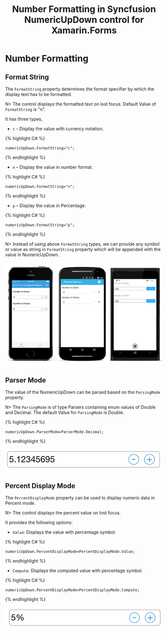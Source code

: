 ﻿---
layout: post
title: Number Formatting in Syncfusion NumericUpDown control for Xamarin.Forms
description: Learn how to add format String, enable parser mode and percent display mode for NumericUpDown control.
platform: xamarin
control: NumericUpDown
documentation: ug
---
# Number Formatting

## Format String

The `FormatString` property determines the format specifier by which the display text has to be formatted. 

N> The control displays the formatted text on lost focus. Default Value of `FormatString` is "n".

It has three types,

* `c` - Display the value with currency notation.
	
{% highlight C# %}
	
	numericUpDown.FormatString="c";
	 
{% endhighlight %}
	

* `n` – Display the value in number format.
	
{% highlight C# %}
	
	numericUpDown.FormatString="n";
	 
{% endhighlight %}
	

* `p` – Display the value in Percentage.
	
{% highlight C# %}

	numericUpDown.FormatString="p";
	 
{% endhighlight %}
	
N> Instead of using above `FormatString` types, we can provide any symbol or value as string in `FormatString` property which will be appended with the value in NumericUpDown.

![](images/format.png)

## Parser Mode

The value of the NumericUpDown can be parsed based on the `ParsingMode` property. 

N> The `ParsingMode` is of type Parsers containing enum values of Double and Decimal. The default Value for `ParsingMode` is Double.

{% highlight C# %}

	numericUpDown.ParserMode=ParserMode.Decimal;
	  
{% endhighlight %}

![](images/ParserMode.png)

## Percent Display Mode

The `PercentDisplayMode` property can be used to display numeric data in Percent mode. 

N> The control displays the percent value on lost focus. 

It provides the following options:

* `Value`: Displays the value with percentage symbol.

{% highlight C# %}

	numericUpDown.PercentDisplayMode=PercentDisplayMode.Value;

{% endhighlight %}

* `Compute`: Displays the computed value with percentage symbol.

{% highlight C# %}

	numericUpDown.PercentDisplayMode=PercentDisplayMode.Compute;

{% endhighlight %}

![](images/PercentageDisplayMode.png)